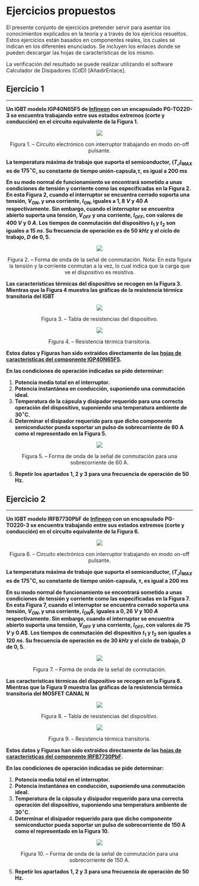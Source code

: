 # **Ejercicios propuestos**

El presente conjunto de ejercicios pretender servir para asentar los conocimientos explicados en la teoría y a través de los ejericios resueltos. Estos ejercicios están basados en componentes reales, los cuales se indican en los diferentes enunciados. Se incluyen los enlaces donde se pueden descargar las hojas de características de los mismo.

La verificación del resultado se puede realizar utilizando el software Calculador de Disipadores (CdD) [AñadirEnlace].

## **Ejercicio 1**
___
**Un IGBT modelo IGP40N65F5 de [Infineon](https://www.infineon.com/) con un encapsulado PG-TO220-3 se encuentra trabajando entre sus estados extremos (corte y conducción) en el circuito equivalente de la Figura 1.** 

<p align="center">
  <img src="../../assets/img/ejerciciosPropuestos/Ej Fig1.png">
</p>
<p align = "center">Figura 1. – Circuito electrónico con interruptor trabajando en modo on-off pulsante.</p> 

**La temperatura máxima de trabajo que suporta el semiconductor, $(T_J)_{MAX}$ es de $175^{\circ}\text{C}$, su constante de tiempo unión-capsula,$\tau$, es igual a $200\;\text{ms}$**


**En su modo normal de funcionamiento se encontrará sometido a unas condiciones de tensión y corriente como las especificadas en la Figura 2. En esta Figura 2, cuando el interruptor se encuentra cerrado soporta una tensión, $V_{ON}$, y una corriente, $I_{ON}$, iguales a $1,8\;V$ y $40\;A$ respectivamente. Sin embargo, cuando el interruptor se encuentra abierto suporta una tensión, $V_{OFF}$ y una corriente, $I_{OFF}$, con valores de $400\;V$ y $0\;A$. Los tiempos de conmutación del dispositivo $t_1$ y $t_2$ son iguales a $15\;ns$. Su frecuencia de operación es de $50\;kHz$ y el ciclo de trabajo, $D$ de $0,5$.**

<p align="center">
  <img src="../../assets/img/ejerciciosPropuestos/Ej Fig2.png">
</p>
<p align = "center">Figura 2. – Forma de onda de la señal de conmutación. Nota: En esta figura la tensión y la corriente conmutan a la vez, lo cual indica que la carga que ve el dispositivo es resistiva. </p>


**Las características térmicas del dispositivo se recogen en la Figura 3. Mientras que la Figura 4 muestra las gráficas de la resistencia térmica transitoria del IGBT**

<p align="center">
  <img src="../../assets/img/ejerciciosPropuestos/Ej Fig3.png">
</p>
<p align = "center">Figura 3. – Tabla de resistencias del dispositivo.</p>

<p align="center">
  <img src="../../assets/img/ejerciciosPropuestos/Ej Fig4.png">
</p>
<p align = "center">Figura 4. – Resistencia térmica transitoria.</p>

**Estos datos y Figuras han sido extraídos directamente de las [hojas de características del componente IGP40N65F5](https://www.infineon.com/cms/en/product/power/igbt/igbt-discretes/igp40n65f5/#!documents).**

**En las condiciones de operación indicadas se pide determinar:**
1. **Potencia media total en el interruptor.**
2. **Potencia instantánea en conducción, suponiendo una conmutación ideal.**
3. **Temperatura de la cápsula y disipador requerido para una correcta operación del dispositivo, suponiendo una temperatura ambiente de $30^{\circ}\text{C}$.**
4. **Determinar el disipador requerido para que dicho componente semiconductor pueda soportar un pulso de sobrecorriente de $60\;\text{A}$ como el representado en la Figura 5.**
<p align="center">
  <img src="../../assets/img/ejerciciosPropuestos/Ej Fig5.png">
</p>
<p align = "center">Figura 5. – Forma de onda de la señal de conmutación para una sobrecorriente de 60 A.</p>

5. **Repetir los apartados 1, 2 y 3 para una frecuencia de operación de $50\;\text{Hz}$.**


## **Ejercicio 2**
___
**Un IGBT modelo IRFB7730PbF de [Infineon](https://www.infineon.com/) con un encapsulado PG-TO220-3 se encuentra trabajando entre sus estados extremos (corte y conducción) en el circuito equivalente de la Figura 6.** 

<p align="center">
  <img src="../../assets/img/ejerciciosPropuestos/Ej Fig6.png">
</p>
<p align = "center">Figura 6. – Circuito electrónico con interruptor trabajando en modo on-off pulsante.</p> 

**La temperatura máxima de trabajo que suporta el semiconductor, $(T_J)_{MAX}$ es de $175^{\circ}\text{C}$, su constante de tiempo unión-capsula, $\tau$, es igual a $200\;\text{ms}$**


**En su modo normal de funcionamiento se encontrará sometido a unas condiciones de tensión y corriente como las especificadas en la Figura 7. En esta Figura 7, cuando el interruptor se encuentra cerrado soporta una tensión, $V_{ON}$, y una corriente, $I_{ON}$$, iguales a $0,26\;V$ y $100\;A$ respectivamente. Sin embargo, cuando el interruptor se encuentra abierto suporta una tensión, $V_{OFF}$ y una corriente, $I_{OFF}$, con valores de $75\;V$ y $0\;A$$. Los tiempos de conmutación del dispositivo $t_1$ y $t_2$ son iguales a $120\;ns$. Su frecuencia de operación es de $30\;kHz$ y el ciclo de trabajo, $D$ de $0,5$.**

<p align="center">
  <img src="../../assets/img/ejerciciosPropuestos/Ej Fig7.png">
</p>
<p align = "center">Figura 7. – Forma de onda de la señal de conmutación.</p>


**Las características térmicas del dispositivo se recogen en la Figura 8. Mientras que la Figura 9 muestra las gráficas de la resistencia térmica transitoria del MOSFET CANAL N**

<p align="center">
  <img src="../../assets/img/ejerciciosPropuestos/Ej Fig8.png">
</p>
<p align = "center">Figura 8. – Tabla de resistencias del dispositivo.</p>

<p align="center">
  <img src="../../assets/img/ejerciciosPropuestos/Ej Fig9.png">
</p>
<p align = "center">Figura 9. – Resistencia térmica transitoria.</p>

**Estos datos y Figuras han sido extraídos directamente de las [hojas de características del componente IRFB7730PbF](https://www.infineon.com/cms/en/product/power/mosfet/n-channel/irfs7730/#!documents).**

**En las condiciones de operación indicadas se pide determinar:**
1. **Potencia media total en el interruptor.**
2. **Potencia instantánea en conducción, suponiendo una conmutación ideal.**
3. **Temperatura de la cápsula y disipador requerido para una correcta operación del dispositivo, suponiendo una temperatura ambiente de $30^{\circ}\text{C}$.**
4. **Determinar el disipador requerido para que dicho componente semiconductor pueda soportar un pulso de sobrecorriente de $150\;\text{A}$ como el representado en la Figura 10.**
<p align="center">
  <img src="../../assets/img/ejerciciosPropuestos/Ej Fig10.png">
</p>
<p align = "center">Figura 10. – Forma de onda de la señal de conmutación para una sobrecorriente de 150 A.</p>

5. **Repetir los apartados 1, 2 y 3 para una frecuencia de operación de $50\;\text{Hz}$.**